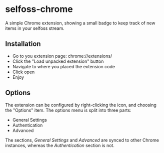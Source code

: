 selfoss-chrome
==============
A simple Chrome extension, showing a small badge to keep track of new items in your selfoss stream.

Installation
------------
- Go to you extension page: chrome://extensions/
- Click the "Load unpacked extension" button
- Navigate to where you placed the extension code
- Click open
- Enjoy

Options
-------
The extension can be configured by right-clicking the icon, and choosing the "Options" item.
The options menu is split into three parts:
- General Settings
- Authentication
- Advanced

The sections, *General Settings* and *Advanced* are synced to other Chrome instances, whereas the *Authentication* section is not.
